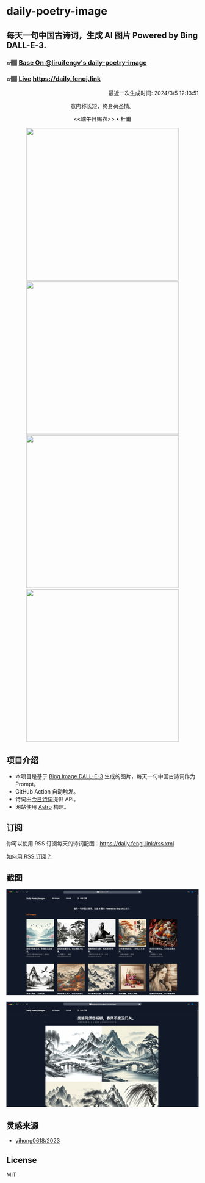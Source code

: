 
# daily-poetry-image

## 每天一句中国古诗词，生成 AI 图片 Powered by Bing DALL-E-3.

### 👉🏽 [Base On @liruifengv's daily-poetry-image](https://github.com/liruifengv/daily-poetry-image)

### 👉🏽 [Live](https://daily.fengj.link) https://daily.fengj.link

<p align="right">
  最近一次生成时间: 2024/3/5 12:13:51
</p>
<p align="center">
意内称长短，终身荷圣情。
</p>
<p align="center">
<<端午日赐衣>> • 杜甫
</p>
<p align="center">
<img src="https://tse3.mm.bing.net/th/id/OIG3._yorPC4Lym1c5P5ElZwH" height="400" width="400" />
<img src="https://tse4.mm.bing.net/th/id/OIG3.ypyNWBjynSs.B0hgIh_f" height="400" width="400" />
<img src="https://tse2.mm.bing.net/th/id/OIG3.RKodoGA2GGKxq_8s58ng" height="400" width="400" />
<img src="https://tse2.mm.bing.net/th/id/OIG3.cO.dSA0XZt6Phy_rMIWN" height="400" width="400" />
</p>

## 项目介绍

-   本项目是基于 [Bing Image DALL-E-3](https://www.bing.com/images/create) 生成的图片，每天一句中国古诗词作为 Prompt。
-   GitHub Action 自动触发。
-   诗词由[今日诗词](https://www.jinrishici.com/)提供 API。
-   网站使用 [Astro](https://astro.build) 构建。

## 订阅

你可以使用 RSS 订阅每天的诗词配图：https://daily.fengj.link/rss.xml

[如何用 RSS 订阅？](https://zhuanlan.zhihu.com/p/55026716)

## 截图

![图片列表](./screenshots/Snipaste_2023-12-28_21-00-26.png)

![图片详情](./screenshots/Snipaste_2023-12-28_21-00-53.png)

## 灵感来源

-   [yihong0618/2023](https://github.com/yihong0618/2023)

## License

MIT
